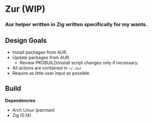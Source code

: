 # Zur (WIP)
### Aur helper written in Zig written specifically for my wants.

## Design Goals
- Install packages from AUR.
- Update packages from AUR.
    - Review PKGBUILD/install script changes only if necessary.
- All actions are contained in `~/.zur`
- Require as little user input as possible.

## Build
**Dependencies**
- Arch Linux (pacman)
- Zig (0.14)

